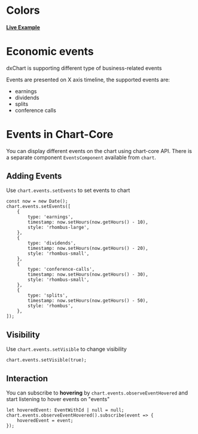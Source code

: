 # Colors

#### <!--CSB_LINK-->[Live Example](https://codesandbox.io/s/xyhfwh)<!--/CSB_LINK-->

# Economic events

dxChart is supporting different type of business-related events

Events are presented on X axis timeline, the supported events are:

-   earnings
-   dividends
-   splits
-   conference calls

# Events in Chart-Core

You can display different events on the chart using chart-core API.
There is a separate component `EventsComponent` available from `chart`.

## Adding Events

Use `chart.events.setEvents` to set events to chart

```
const now = new Date();
chart.events.setEvents([
	{
		type: 'earnings',
		timestamp: now.setHours(now.getHours() - 10),
		style: 'rhombus-large',
	},
	{
		type: 'dividends',
		timestamp: now.setHours(now.getHours() - 20),
		style: 'rhombus-small',
	},
	{
		type: 'conference-calls',
		timestamp: now.setHours(now.getHours() - 30),
		style: 'rhombus-small',
	},
	{
		type: 'splits',
		timestamp: now.setHours(now.getHours() - 50),
		style: 'rhombus',
	},
]);
```

## Visibility

Use `chart.events.setVisible` to change visibility
```
chart.events.setVisible(true);
```

## Interaction

You can subscribe to **hovering** by `chart.events.observeEventHovered` and start listening to hover events on "events"

```
let hoveredEvent: EventWithId | null = null;
chart.events.observeEventHovered().subscribe(event => {
	hoveredEvent = event;
});
```
